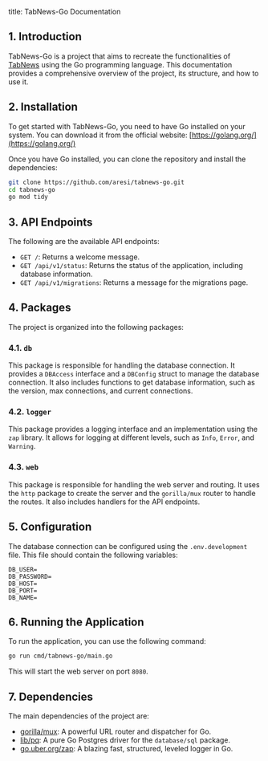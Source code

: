title: TabNews-Go Documentation

## 1. Introduction

TabNews-Go is a project that aims to recreate the functionalities of [TabNews](https://www.tabnews.com.br/) using the Go programming language. This documentation provides a comprehensive overview of the project, its structure, and how to use it.

## 2. Installation

To get started with TabNews-Go, you need to have Go installed on your system. You can download it from the official website: [https://golang.org/](https://golang.org/)

Once you have Go installed, you can clone the repository and install the dependencies:

```bash
git clone https://github.com/aresi/tabnews-go.git
cd tabnews-go
go mod tidy
```

## 3. API Endpoints

The following are the available API endpoints:

*   `GET /`: Returns a welcome message.
*   `GET /api/v1/status`: Returns the status of the application, including database information.
*   `GET /api/v1/migrations`: Returns a message for the migrations page.

## 4. Packages

The project is organized into the following packages:

### 4.1. `db`

This package is responsible for handling the database connection. It provides a `DBAccess` interface and a `DBConfig` struct to manage the database connection. It also includes functions to get database information, such as the version, max connections, and current connections.

### 4.2. `logger`

This package provides a logging interface and an implementation using the `zap` library. It allows for logging at different levels, such as `Info`, `Error`, and `Warning`.

### 4.3. `web`

This package is responsible for handling the web server and routing. It uses the `http` package to create the server and the `gorilla/mux` router to handle the routes. It also includes handlers for the API endpoints.

## 5. Configuration

The database connection can be configured using the `.env.development` file. This file should contain the following variables:

```
DB_USER=
DB_PASSWORD=
DB_HOST=
DB_PORT=
DB_NAME=
```

## 6. Running the Application

To run the application, you can use the following command:

```bash
go run cmd/tabnews-go/main.go
```

This will start the web server on port `8080`.

## 7. Dependencies

The main dependencies of the project are:

*   [gorilla/mux](https://github.com/gorilla/mux): A powerful URL router and dispatcher for Go.
*   [lib/pq](https://github.com/lib/pq): A pure Go Postgres driver for the `database/sql` package.
*   [go.uber.org/zap](https://github.com/uber-go/zap): A blazing fast, structured, leveled logger in Go.
